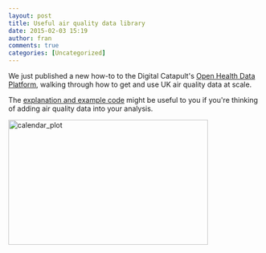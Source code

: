 ```yaml
---
layout: post
title: Useful air quality data library
date: 2015-02-03 15:19
author: fran
comments: true
categories: [Uncategorized]
---
```

We just published a new how-to to the Digital Catapult's <a href="http://www.cde.org.uk">Open Health Data Platform</a>, walking through how to get and use UK air quality data at scale.
<!--more-->

The <a href="http://www.cde.org.uk/howto/air-quality/">explanation and example code</a> might be useful to you if you're thinking of adding air quality data into your analysis.

<a href="https://mastodonc.files.wordpress.com/2015/01/calendar_plot.png"><img class="  wp-image-322 aligncenter" src="https://mastodonc.files.wordpress.com/2015/01/calendar_plot.png?w=300" alt="calendar_plot" width="397" height="249" /></a>
